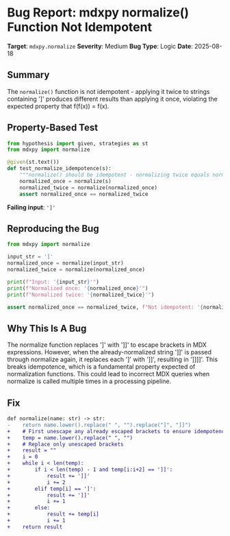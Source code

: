 # Bug Report: mdxpy normalize() Function Not Idempotent

**Target**: `mdxpy.normalize`
**Severity**: Medium
**Bug Type**: Logic
**Date**: 2025-08-18

## Summary

The `normalize()` function is not idempotent - applying it twice to strings containing ']' produces different results than applying it once, violating the expected property that f(f(x)) = f(x).

## Property-Based Test

```python
from hypothesis import given, strategies as st
from mdxpy import normalize

@given(st.text())
def test_normalize_idempotence(s):
    """normalize() should be idempotent - normalizing twice equals normalizing once"""
    normalized_once = normalize(s)
    normalized_twice = normalize(normalized_once)
    assert normalized_once == normalized_twice
```

**Failing input**: `']'`

## Reproducing the Bug

```python
from mdxpy import normalize

input_str = ']'
normalized_once = normalize(input_str)
normalized_twice = normalize(normalized_once)

print(f"Input: '{input_str}'")
print(f"Normalized once: '{normalized_once}'")
print(f"Normalized twice: '{normalized_twice}'")

assert normalized_once == normalized_twice, f"Not idempotent: '{normalized_once}' != '{normalized_twice}'"
```

## Why This Is A Bug

The normalize function replaces ']' with ']]' to escape brackets in MDX expressions. However, when the already-normalized string ']]' is passed through normalize again, it replaces each ']' with ']]', resulting in ']]]]'. This breaks idempotence, which is a fundamental property expected of normalization functions. This could lead to incorrect MDX queries when normalize is called multiple times in a processing pipeline.

## Fix

```diff
def normalize(name: str) -> str:
-    return name.lower().replace(" ", "").replace("]", "]]")
+    # First unescape any already escaped brackets to ensure idempotence
+    temp = name.lower().replace(" ", "")
+    # Replace only unescaped brackets
+    result = ""
+    i = 0
+    while i < len(temp):
+        if i < len(temp) - 1 and temp[i:i+2] == ']]':
+            result += ']]'
+            i += 2
+        elif temp[i] == ']':
+            result += ']]'
+            i += 1
+        else:
+            result += temp[i]
+            i += 1
+    return result
```